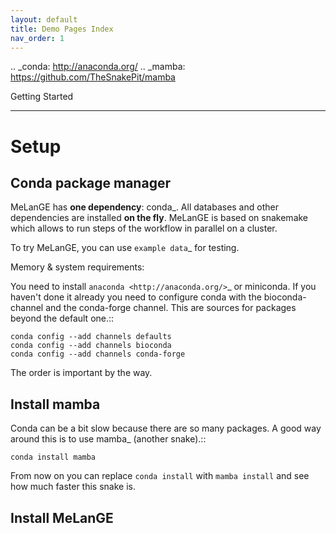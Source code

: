 ```yaml
---
layout: default
title: Demo Pages Index
nav_order: 1
---
```


.. _conda: http://anaconda.org/
.. _mamba: https://github.com/TheSnakePit/mamba

Getting Started
***************

Setup
=====

Conda package manager
---------------------

MeLanGE has **one dependency**: conda_. All databases and other dependencies are installed **on the fly**.
MeLanGE is based on snakemake which allows to run steps of the workflow in parallel on a cluster.

To try MeLanGE, you can use `example data`_ for testing.


Memory & system requirements:



You need to install `anaconda <http://anaconda.org/>`_ or miniconda. If you haven't done it already you need to configure conda with the bioconda-channel and the conda-forge channel. This are sources for packages beyond the default one.::

    conda config --add channels defaults
    conda config --add channels bioconda
    conda config --add channels conda-forge

The order is important by the way.

Install mamba
-------------

Conda can be a bit slow because there are so many packages. A good way around this is to use mamba_ (another snake).::

    conda install mamba


From now on you can replace ``conda install`` with ``mamba install`` and see how much faster this snake is.

Install MeLanGE
------------------------

